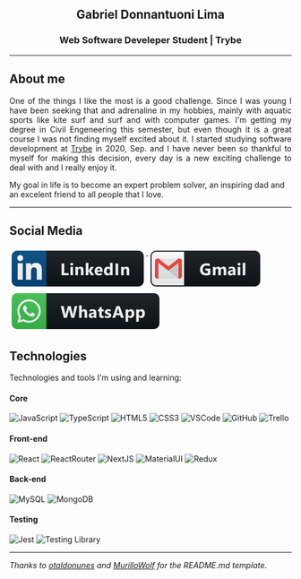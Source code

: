 <h2 align="center">Gabriel Donnantuoni Lima</h2>
<h3 align="center">Web Software Develeper Student | Trybe</h3>

-----

## About me

<p align="justify">
One of the things I like the most is a good challenge. Since I was young I have been seeking that and adrenaline in my hobbies, mainly with aquatic sports like kite surf and surf and with computer games. I'm getting my degree in Civil Engeneering this semester, but even though it is a great course I was not finding myself excited about it. I started studying software development at <a href="https://www.betrybe.com">Trybe</a> in 2020, Sep. and I have never been so thankful to myself for making this decision, every day is a new exciting challenge to deal with and I really enjoy it.
</p>

My goal in life is to become an expert problem solver, an inspiring dad and an excelent friend to all people that I love.

-----

## Social Media

<p align="left">
  <a href="https://www.linkedin.com/in/gabriel-donnantuoni-lima">
    <img src="svg/linkedin.svg" alt="linkedin" style="vertical-align:top; margin:6px 4px">
  </a>
  <a href="mailto:gabrieldonnantuoni@gmail.com">
    <img src="svg/gmail.svg" alt="gmail" style="vertical-align:top; margin:6px 4px">
  </a>
  <a href="https://api.whatsapp.com/send?phone=5585997789482">
    <img src="svg/whatsapp.svg" alt="whatsapp" style="vertical-align:top; margin:6px 4px">
  </a>
</p>

## Technologies

Technologies and tools I'm using and learning:

#### Core

![JavaScript](https://img.shields.io/badge/-JavaScript-black?style=for-the-badge&logo=javascript)
![TypeScript](https://img.shields.io/badge/typescript%20-%23007ACC.svg?&style=for-the-badge&logo=typescript&logoColor=white)
![HTML5](https://img.shields.io/badge/-HTML5-E34F26?style=for-the-badge&logo=html5&logoColor=white)
![CSS3](https://img.shields.io/badge/-CSS3-1572B6?style=for-the-badge&logo=css3)
![VSCode](https://img.shields.io/badge/-VSCode-007ACC?style=for-the-badge&logo=visual-studio-code&logoColor=white)
![GitHub](https://img.shields.io/badge/-GitHub-181717?style=for-the-badge&logo=github)
![Trello](https://img.shields.io/badge/Trello%20-%23026AA7.svg?&style=for-the-badge&logo=Trello&logoColor=white)

#### Front-end
![React](https://img.shields.io/badge/-ReactJs-61DAFB?logo=react&logoColor=white&style=for-the-badge)
![ReactRouter](https://img.shields.io/badge/-React_Router-CA4245?style=for-the-badge&logo=react-router&logoColor=white)
![NextJS](https://img.shields.io/badge/next%20js%20-%23000000.svg?&style=for-the-badge&logo=next.js&logoColor=white)
![MaterialUI](https://img.shields.io/badge/material%20ui%20-%230081CB.svg?&style=for-the-badge&logo=material-ui&logoColor=white)
![Redux](https://img.shields.io/badge/-Redux-764ABC?logo=redux&logoColor=white&style=for-the-badge)

#### Back-end
![MySQL](https://img.shields.io/badge/-MySQL-4479A1?style=for-the-badge&logo=mysql&logoColor=white)
![MongoDB](https://img.shields.io/badge/MongoDB-47A248?style=for-the-badge&logo=mongodb&logoColor=white)
<!--
![NodeJS](https://img.shields.io/badge/Node.js-339933?style=for-the-badge&logo=node.js&logoColor=white)
![ExpressJS](https://img.shields.io/badge/Express.js-404D59?style=for-the-badge)
-->

#### Testing
![Jest](https://img.shields.io/badge/-Jest-C21325?logo=jest&logoColor=white&style=for-the-badge)
![Testing Library](https://img.shields.io/badge/-Testing%20Library-%23E33332?&style=for-the-badge&logo=testing-library&logoColor=white)


-----
*Thanks to [otaldonunes](https://github.com/otaldonunes) and [MurilloWolf](https://github.com/MurilloWolf) for the README.md template.*

<!--
v1.6
**gabrielDonnantuoni/gabrielDonnantuoni** is a ✨ _special_ ✨ repository because its `README.md` (this file) appears on your GitHub profile.

Here are some ideas to get you started:

- 🔭 I’m currently working on ...
- 🌱 I’m currently learning ...
- 👯 I’m looking to collaborate on ...
- 🤔 I’m looking for help with ...
- 💬 Ask me about ...
- 📫 How to reach me: ...
- 😄 Pronouns: ...
- ⚡ Fun fact: ...
-->
